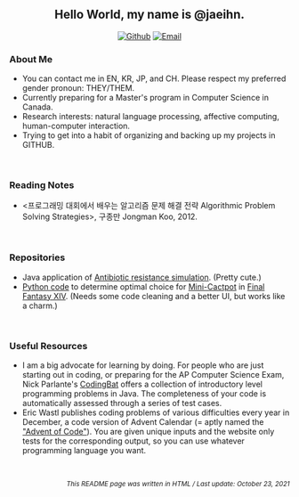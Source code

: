 <!-- Introduction --!>

<h2 align="center">Hello World, my name is @jaeihn.</h2>


<!-- Contact Links -->
<p align="center">
  <a href="https://www.github.com/jaeihn">
    <img alt="Github" src="https://img.shields.io/badge/GitHub-%2312100E.svg?&style=for-the-badge&logo=Github&logoColor=white" class="center"></a>
  <a href="mailto:jaeihn00@gmail.com">
    <img alt="Email" src="https://img.shields.io/badge/-Email-c14438?style=for-the-badge&logo=Gmail&logoColor=white" class="center"></a>
</p>


<h3>About Me</h3>
<ul>
  <li>You can contact me in EN, KR, JP, and CH. Please respect my preferred gender pronoun: THEY/THEM. 
  <li>Currently preparing for a Master's program in Computer Science in Canada.</li>
  <li>Research interests: natural language processing, affective computing, human-computer interaction.</li>
  <li>Trying to get into a habit of organizing and backing up my projects in GITHUB.</li>
</ul>
<br>


<h3>Reading Notes</h3>
<ul>
  <li><프로그래밍 대회에서 배우는 알고리즘 문제 해결 전략 Algorithmic Problem Solving Strategies>, 구종만 Jongman Koo, 2012.
</ul>
<br>

<h3>Repositories</h3>
<ul>
  <li>Java application of <a href="https://github.com/jaeihn/AntibioticResistanceSimulation">Antibiotic resistance simulation</a>. (Pretty cute.)
  <li><a href="https://github.com/jaeihn/FFXIV-Mini-Cactpot-Solver">Python code</a> to determine optimal choice for <a href="https://ffxiv.consolegameswiki.com/wiki/Cactpot">Mini-Cactpot</a> in <a href="https://www.finalfantasyxiv.com/">Final Fantasy XIV</a>. (Needs some code cleaning and a better UI, but works like a charm.)</li>
</ul>
<br>
    
<h3>Useful Resources</h3>
<ul>
  <li>I am a big advocate for learning by doing. For people who are just starting out in coding, or preparing for the AP Computer Science Exam, Nick Parlante's <a href="https://codingbat.com/java">CodingBat</a> offers a collection of introductory level programming problems in Java. The completeness of your code is automatically assessed through a series of test cases.</li>
  <li>Eric Wastl publishes coding problems of various difficulties every year in December, a code version of Advent Calendar (= aptly named the <a href="https://adventofcode.com/">"Advent of Code"</a>). You are given unique inputs and the website only tests for the corresponding output, so you can use whatever programming language you want.</li>
</ul>
<br>

<!-- Footer -->
<p align="right"><i><sub>This README page was written in HTML / Last update: October 23, 2021</i></sub></p>

